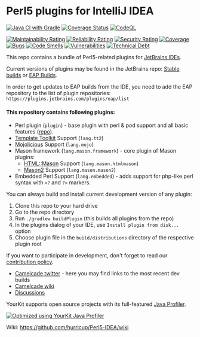 # Perl5 plugins for IntelliJ IDEA

[![Java CI with Gradle](https://github.com/Camelcade/Perl5-IDEA/actions/workflows/gradle.yml/badge.svg?branch=master)](https://github.com/Camelcade/Perl5-IDEA/actions/workflows/gradle.yml?query=branch%3Amaster)
[![Coverage Status](https://coveralls.io/repos/github/Camelcade/Perl5-IDEA/badge.svg?branch=master&dummy)](https://coveralls.io/github/Camelcade/Perl5-IDEA?branch=master)
[![CodeQL](https://github.com/Camelcade/Perl5-IDEA/actions/workflows/codeql.yml/badge.svg)](https://github.com/Camelcade/Perl5-IDEA/actions/workflows/codeql.yml)

[![Maintainability Rating](https://sonarcloud.io/api/project_badges/measure?project=Camelcade_Perl5-IDEA&metric=sqale_rating)](https://sonarcloud.io/summary/new_code?id=Camelcade_Perl5-IDEA)
[![Reliability Rating](https://sonarcloud.io/api/project_badges/measure?project=Camelcade_Perl5-IDEA&metric=reliability_rating)](https://sonarcloud.io/summary/new_code?id=Camelcade_Perl5-IDEA)
[![Security Rating](https://sonarcloud.io/api/project_badges/measure?project=Camelcade_Perl5-IDEA&metric=security_rating)](https://sonarcloud.io/summary/new_code?id=Camelcade_Perl5-IDEA)
[![Coverage](https://sonarcloud.io/api/project_badges/measure?project=Camelcade_Perl5-IDEA&metric=coverage)](https://sonarcloud.io/summary/new_code?id=Camelcade_Perl5-IDEA)
[![Bugs](https://sonarcloud.io/api/project_badges/measure?project=Camelcade_Perl5-IDEA&metric=bugs)](https://sonarcloud.io/summary/new_code?id=Camelcade_Perl5-IDEA)
[![Code Smells](https://sonarcloud.io/api/project_badges/measure?project=Camelcade_Perl5-IDEA&metric=code_smells)](https://sonarcloud.io/summary/new_code?id=Camelcade_Perl5-IDEA)
[![Vulnerabilities](https://sonarcloud.io/api/project_badges/measure?project=Camelcade_Perl5-IDEA&metric=vulnerabilities)](https://sonarcloud.io/summary/new_code?id=Camelcade_Perl5-IDEA)
[![Technical Debt](https://sonarcloud.io/api/project_badges/measure?project=Camelcade_Perl5-IDEA&metric=sqale_index)](https://sonarcloud.io/summary/new_code?id=Camelcade_Perl5-IDEA)

This repo contains a bundle of Perl5-related plugins for [JetBrains IDEs](https://www.jetbrains.com/).

Current versions of plugins may be found in the JetBrains
repo: [Stable builds](https://plugins.jetbrains.com/plugin/7796-perl/versions/stable)
or [EAP Builds](https://plugins.jetbrains.com/plugin/7796-perl/versions/eap).

In order to get updates to EAP builds from the IDE, you need to add the EAP repository to the list of plugin
repositories: `https://plugins.jetbrains.com/plugins/eap/list`

#### This repository contains following plugins:

- Perl plugin (`plugin`) - base plugin with perl & pod support and all basic
  features ([repo](https://plugins.jetbrains.com/plugin/7796-perl)).
- [Template Toolkit](http://www.template-toolkit.org/) Support (`lang.tt2`)
- [Mojolicious](https://mojolicious.org/) Support (`lang.mojo`)
- Mason framework (`lang.mason.framework`) - core plugin of Mason plugins:
  - [HTML::Mason](https://metacpan.org/pod/HTML::Mason) Support (`lang.mason.htmlmason`)
  - [Mason2](https://metacpan.org/pod/Mason) Support (`lang.mason.mason2`)
- Embedded Perl Support (`lang.embedded`) - adds support for php-like perl syntax with `<?` and `?>` markers.

You can always build and install current development version of any plugin:

1. Clone this repo to your hard drive
2. Go to the repo directory
3. Run `./gradlew buildPlugin` (this builds all plugins from the repo)
4. In the plugins dialog of your IDE, use `Install plugin from disk...` option
5. Choose plugin file in the `build/distributions` directory of the respective plugin root  

If you want to participate in development, don't forget to read our [contribution policy](https://github.com/hurricup/Perl5-IDEA/wiki/Contribution-policy).

* [Camelcade twitter](https://twitter.com/CamelcadeIDE) - here you may find links to the most recent dev builds
* [Camelcade wiki](https://github.com/hurricup/Perl5-IDEA/wiki)
* [Discussions](https://github.com/Camelcade/Perl5-IDEA/discussions)

YourKit supports open source projects with its full-featured <a href="https://www.yourkit.com/java/profiler/index.jsp">Java Profiler</a>.

[![Optimized using YourKit Java Profiler](https://www.yourkit.com/images/yklogo.png)](https://www.yourkit.com/java/profiler/index.jsp)

Wiki: https://github.com/hurricup/Perl5-IDEA/wiki
